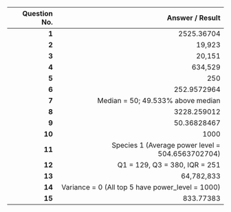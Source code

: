 | **Question No.** |                              **Answer / Result** |
| ---------------: | -----------------------------------------------: |
|            **1** |                                       2525.36704 |
|            **2** |                                           19,923 |
|            **3** |                                           20,151 |
|            **4** |                                          634,529 |
|            **5** |                                              250 |
|            **6** |                                      252.9572964 |
|            **7** |                Median = 50; 49.533% above median |
|            **8** |                                      3228.259012 |
|            **9** |                                      50.36828467 |
|           **10** |                                             1000 |
|           **11** | Species 1 (Average power level = 504.6563702704) |
|           **12** |                    Q1 = 129, Q3 = 380, IQR = 251 |
|           **13** |                                       64,782,833 |
|           **14** | Variance = 0 (All top 5 have power_level = 1000) |
|           **15** |                                        833.77383 |
